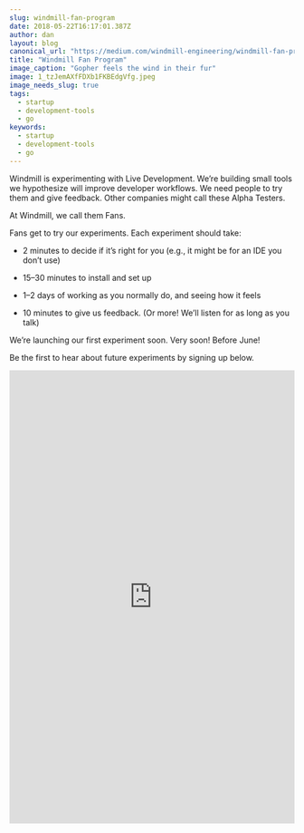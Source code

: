 ```yaml
---
slug: windmill-fan-program
date: 2018-05-22T16:17:01.387Z
author: dan
layout: blog
canonical_url: "https://medium.com/windmill-engineering/windmill-fan-program-a4c0066c356d"
title: "Windmill Fan Program"
image_caption: "Gopher feels the wind in their fur"
image: 1_tzJemAXfFDXb1FKBEdgVfg.jpeg
image_needs_slug: true
tags:
  - startup
  - development-tools
  - go
keywords:
  - startup
  - development-tools
  - go
---
```


Windmill is experimenting with Live Development. We’re building small tools we hypothesize will improve developer workflows. We need people to try them and give feedback. Other companies might call these Alpha Testers.

At Windmill, we call them Fans.

Fans get to try our experiments. Each experiment should take:

* 2 minutes to decide if it’s right for you (e.g., it might be for an IDE you don’t use)

* 15–30 minutes to install and set up

* 1–2 days of working as you normally do, and seeing how it feels

* 10 minutes to give us feedback. (Or more! We’ll listen for as long as you talk)

We’re launching our first experiment soon. Very soon! Before June!

Be the first to hear about future experiments by signing up below.

<div class="block">
<iframe width="100%" height="800px" scrolling="no" frameborder="0" id="player" src="https://airtable.com/embed/shr39k0vIo0QfZjrY?referrer=https%3A%2F%2Fmedium.com%2Fmedia%2Fce0697f2666bf5c90d384f6320646d8d%3FpostId%3Da4c0066c356d" allowfullscreen="true"></iframe>
</div>
